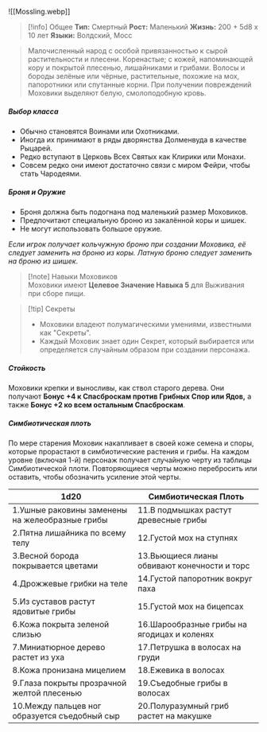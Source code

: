![[Mossling.webp]]

>[!info] Общее
>**Тип:** Смертный
>**Рост:** Маленький
>**Жизнь:** 200 + 5d8 x 10 лет
>**Языки:** Волдский, Мосс


> Малочисленный народ с особой привязанностью к сырой растительности и плесени. 
> Коренастые; с кожей, напоминающей кору и покрытой плесенью, лишайниками и грибами. 
> Волосы и бороды зелёные или чёрные, растительные, похожие на мох, папоротники или спутанные корни. 
> При получении повреждений Моховики выделяют белую, смолоподобную кровь.

##### Выбор класса  
- Обычно становятся Воинами или Охотниками. 
- Иногда их принимают в ряды дворянства Долменвуда в качестве Рыцарей.
- Редко вступают в Церковь Всех Святых как Клирики или Монахи. 
- Совсем редко они имеют достаточно связи с миром Фейри, чтобы стать Чародеями.

##### Броня и Оружие  
- Броня должна быть подогнана под маленький размер Моховиков. 
- Предпочитают специальную броню из закалённой коры и шишек.
- Не могут использовать большое оружие. 

*Если игрок получает кольчужную броню при создании Моховика, её следует заменить на броню из коры. 
Латную броню следует заменить на броню из шишек.*

>[!note] Навыки Моховиков  
Моховики имеют **Целевое Значение Навыка 5** для Выживания при сборе пищи. 

>[!tip] Секреты
>- Моховики владеют полумагическими умениями, известными как "Секреты". 
>- Каждый Моховик знает один Секрет, который выбирается или определяется случайным образом при создании персонажа.

##### Стойкость  
Моховики крепки и выносливы, как ствол старого дерева.
Они получают **Бонус +4 к Спасброскам против Грибных Спор или Ядов,** а также **Бонус +2 ко всем остальным Спасброскам**.

##### Симбиотическая плоть  
По мере старения Моховик накапливает в своей коже семена и споры, которые прорастают в симбиотические растения и грибы. 
На каждом уровне (включая 1-й) персонаж получает случайную черту из таблицы Симбиотической плоти. 
Повторяющиеся черты можно перебросить или оставить, чтобы обозначить усиление этой черты.

| 1d20                                            | Симбиотическая Плоть                         |
| ----------------------------------------------- | -------------------------------------------- |
| 1.Ушные раковины заменены на желеобразные грибы | 11.В подмышках растут древесные грибы        |
| 2.Пятна лишайника по всему телу                 | 12.Густой мох на ступнях                     |
| 3.Весной борода покрывается цветами             | 13.Вьющиеся лианы обвивают конечности и торс |
| 4.Дрожжевые грибки на теле                      | 14.Густой папоротник вокруг паха             |
| 5.Из суставов растут ядовитые грибы             | 15.Густой мох на бицепсах                    |
| 6.Кожа покрыта зеленой слизью                   | 16.Шарообразные грибы на ягодицах и коленях  |
| 7.Миниатюрное дерево растет из уха              | 17.Петрушка в волосах на груди               |
| 8.Кожа пронизана мицелием                       | 18.Ежевика в волосах                         |
| 9.Глаза покрыты прозрачной желтой плесенью      | 19.Съедобные грибы в волосах                 |
| 10.Между пальцев ног образуется съедобный сыр   | 20.Полуразумный гриб растет на макушке       |
